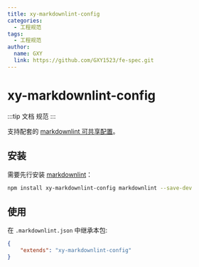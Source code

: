 ```yaml
---
title: xy-markdownlint-config
categories:
  - 工程规范
tags:
  - 工程规范
author:
  name: GXY
  link: https://github.com/GXY1523/fe-spec.git
---
```


# xy-markdownlint-config

:::tip
文档 规范
:::

支持配套的 [markdownlint 可共享配置](https://www.npmjs.com/package/markdownlint#optionsconfig)。

## 安装

需要先行安装 [markdownlint](https://www.npmjs.com/package/markdownlint)：

```bash
npm install xy-markdownlint-config markdownlint --save-dev
```

## 使用

在 `.markdownlint.json` 中继承本包:

```json
{
	"extends": "xy-markdownlint-config"
}
```
